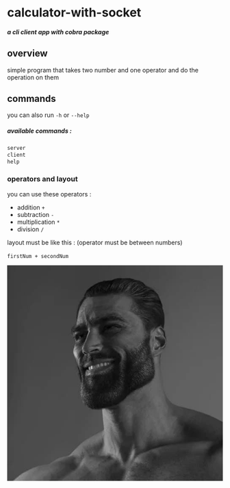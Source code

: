 # calculator-with-socket
##### a cli client app with cobra package

## overview
simple program that takes two number and one operator and do the operation on them

## commands 
you can also run `-h` or `--help`

##### available commands :
```
server
client
help  
```

### operators and layout
you can use these operators :

- addition `+`
- subtraction `-`
- multiplication `*`
- division `/`

layout must be like this : (operator must be between numbers)

`firstNum + secondNum`

![signature](https://github.com/sadegh-msm/calculator-with-socket/blob/main/signature/CHAD.jpg)
